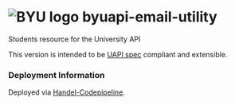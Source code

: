 # ![BYU logo](https://www.hscripts.com/freeimages/logos/university-logos/byu/byu-logo-clipart-128.gif) byuapi-email-utility
Students resource for the University API

This version is intended to be [UAPI spec](https://github.com/byu-oit/UAPI-Specification/blob/master/University%20API%20Specification.md) compliant and extensible.

### Deployment Information

Deployed via [Handel-Codepipeline](https://handel-codepipeline.readthedocs.io/en/latest/).
